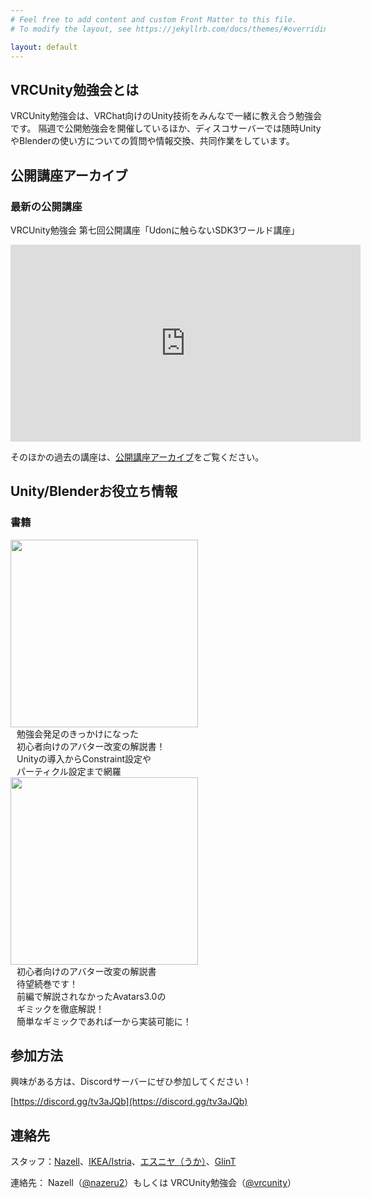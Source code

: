 ```yaml
---
# Feel free to add content and custom Front Matter to this file.
# To modify the layout, see https://jekyllrb.com/docs/themes/#overriding-theme-defaults

layout: default
---
```

## VRCUnity勉強会とは

VRCUnity勉強会は、VRChat向けのUnity技術をみんなで一緒に教え合う勉強会です。
隔週で公開勉強会を開催しているほか、ディスコサーバーでは随時UnityやBlenderの使い方についての質問や情報交換、共同作業をしています。

## 公開講座アーカイブ

### 最新の公開講座

VRCUnity勉強会 第七回公開講座「Udonに触らないSDK3ワールド講座」

<iframe width="560" height="315" src="https://www.youtube.com/embed/JJS4qoI5aT8" frameborder="0" allow="accelerometer; autoplay; clipboard-write; encrypted-media; gyroscope; picture-in-picture" allowfullscreen></iframe>


そのほかの過去の講座は、[公開講座アーカイブ](/archive)をご覧ください。


## Unity/Blenderお役立ち情報

### 書籍
<div style="float:left">
<a href="https://nazell.booth.pm/items/2203578"><img src="/assets/images/nazell_unity_book.jpg" width="300px"></a>
</div>
<div style="float:left;margin-left:10px;">勉強会発足のきっかけになった<br>初心者向けのアバター改変の解説書！<br>
Unityの導入からConstraint設定や<br>パーティクル設定まで網羅</div>
<div style="clear:both;"></div>

<div style="float:left">
<a href="https://glintfraulein.booth.pm/items/2612867"><img src="/assets/images/nazell_unity_book.jpg" width="300px"></a>
</div>
<div style="float:left;margin-left:10px;">初心者向けのアバター改変の解説書<br>待望続巻です！<br>
前編で解説されなかったAvatars3.0の<br>ギミックを徹底解説！<br>簡単なギミックであれば一から実装可能に！</div>
<div style="clear:both;"></div>

## 参加方法

興味がある方は、Discordサーバーにぜひ参加してください！

[https://discord.gg/tv3aJQb](https://discord.gg/tv3aJQb)


## 連絡先

スタッフ：[Nazell](https://twitter.com/nazeru2)、[IKEA/Istria](https://twitter.com/IKEA_ToS)、[エスニヤ（うか）](https://twitter.com/y_esnya)、[GlinT](https://twitter.com/GlinTFraulein)

 連絡先：  Nazell（[@nazeru2](https://twitter.com/nazeru2)）もしくは VRCUnity勉強会（[@vrcunity](https://twitter.com/vrcunity)）
